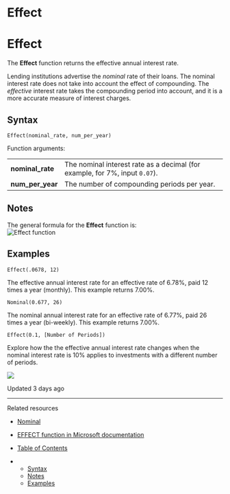 # Effect

# Effect

The **Effect** function returns the effective annual interest rate.

Lending institutions advertise the *nominal* rate of their loans. The nominal interest rate does not take into account the effect of compounding. The *effective* interest rate takes the compounding period into account, and it is a more accurate measure of interest charges.

## Syntax

```
Effect(nominal_rate, num_per_year)
```

Function arguments:

|  |  |
| --- | --- |
| **nominal\_rate** | The nominal interest rate as a decimal (for example, for 7%, input `0.07`). |
| **num\_per\_year** | The number of compounding periods per year. |

## Notes

The general formula for the **Effect** function is:  
![Effect function](https://files.readme.io/6cee9da-function-effect.png)

## Examples

```
Effect(.0678, 12)
```

The effective annual interest rate for an effective rate of 6.78%, paid 12 times a year (monthly). This example returns 7.00%.

```
Nominal(0.677, 26)
```

The nominal annual interest rate for an effective rate of 6.77%, paid 26 times a year (bi-weekly). This example returns 7.00%.

```
Effect(0.1, [Number of Periods])
```

Explore how the the effective annual interest rate changes when the nominal interest rate is 10% applies to investments with a different number of periods.

![](https://files.readme.io/0feb8b8-image.png)

Updated 3 days ago

---

Related resources

* [Nominal](/docs/nominal)
* [EFFECT function in Microsoft documentation](https://support.microsoft.com/en-us/office/effect-function-910d4e4c-79e2-4009-95e6-507e04f11bc4)

* [Table of Contents](#)
* + [Syntax](#syntax)
  + [Notes](#notes)
  + [Examples](#examples)